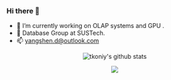 ### Hi there 👋
- 🔭 I’m currently working on OLAP systems and GPU .
- 🏢 Database Group at SUSTech.
- 📫 yangshen.d@outlook.com

<p align="center">
<img align="center" src="https://github-readme-stats.vercel.app/api?username=tkoniy&show_icons=true&include_all_commits=false&count_private=true&theme=dracula&hide_border=true" alt="tkoniy's github stats" />
</p>
<p align="center">
<img align="center" src="http://github-readme-streak-stats.herokuapp.com?user=TKONIY&theme=dracula&date_format=M%20j%5B%2C%20Y%5D" />
</p>
<!--
**TKONIY/TKONIY** is a ✨ _special_ ✨ repository because its `README.md` (this file) appears on your GitHub profile.

Here are some ideas to get you started:

- 🔭 I’m currently working on ...
- 🌱 I’m currently learning ...
- 👯 I’m looking to collaborate on ...
- 🤔 I’m looking for help with ...
- 💬 Ask me about ...
- 😄 Pronouns: ...
- ⚡ Fun fact: ...
-->
